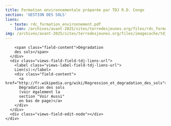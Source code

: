 ```yaml
---
title: Formation environnementale préparée par TDJ R.D. Congo
section: 'GESTION DES SOLS'
liens:
  - texte: rdc_formation_environnement.pdf
    lien: /archives/avant-2025/sites/terredesjeunes.org/files/rdc_formation_environnement_1.pdf
img: /archives/avant-2025/sites/terredesjeunes.org/files/imagecache/tdj_image_ressource/imagefield_default_images/Screen%20shot%202011-04-21%20at%2012.05.41%20PM.png
---
```

        <span class="field-content">Dégradation
        des sols</span>
      </div>
      <div class="views-field-field-tdj-liens-url">
        <label class="views-label-field-tdj-liens-url">
        Lien(s):</label>
        <div class="field-content">
          <a href="http://fr.wikipedia.org/wiki/Regression_et_degradation_des_sols">
          Dégradation des sols
          (voir également la
          section "Voir Aussi"
          en bas de page)</a>
        </div>
      </div>
      <div class="views-field-edit-node"></div>
    </div>
